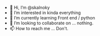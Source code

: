 - 👋 Hi, I’m @skalnoky
- 👀 I’m interested in kinda everything
- 🌱 I’m currently learning Front end / python
- 💞️ I’m looking to collaborate on ... nothing.
- 📫 How to reach me ... Don't.

<!---
skalnoky/skalnoky is a ✨ special ✨ repository because its `README.md` (this file) appears on your GitHub profile.
You can click the Preview link to take a look at your changes.
--->
